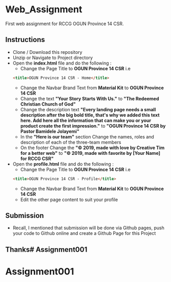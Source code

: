 # Web_Assignment

First web assignment for RCCG OGUN Province 14 CSR.

## Instructions
- Clone / Download this repository
- Unzip or Navigate to Project directory
- Open the **index.html** file and do the following :
  - Change the Page Title to **OGUN Province 14 CSR** i.e
  ```html
  <title>OGUN Province 14 CSR - Home</title>
  ```
  - Change the Navbar Brand Text from **Material Kit** to **OGUN Province 14 CSR**
  - Change the text **"Your Story Starts With Us."** to **"The Redeemed Christian Church of God"**
  - Change the description text **"Every landing page needs a small description after the big bold title, that's why we added this text here. Add here all the information that can make you or your product create the first impression."** to **"OGUN Province 14 CSR by Pastor Bamidele Jolayemi"**
  - In the **"Here is  our team"** section Change the names, roles and description of each of the three-team members
  - On the footer Change the  **"© 2019, made with love by Creative Tim for a better web"** to **"© 2019, made with favorite by [Your Name] for RCCG CSR"**
- Open the **profile.html** file and do the following : 
  - Change the Page Title to **OGUN Province 14 CSR** i.e
  ```html
  <title>OGUN Province 14 CSR - Profile</title>
  ```
  - Change the Navbar Brand Text from **Material Kit** to **OGUN Province 14 CSR**
  - Edit the other page content to suit your profile

## Submission
- Recall, I mentioned that submission will be done via Github pages, push your code to Github online and create a Github Page for this Project

## Thanks# Assignment001
# Assignment001
